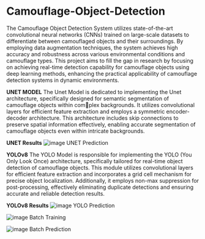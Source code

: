 # Camouflage-Object-Detection
 
The Camouflage Object Detection System utilizes state-of-the-art convolutional neural networks (CNNs) trained on large-scale datasets to differentiate between camouflaged objects and their surroundings. By employing data augmentation techniques, the system achieves high accuracy and robustness across various environmental conditions and camouflage types. This project aims to fill the gap in research by focusing on achieving real-time detection capability for camouflage objects using deep learning methods, enhancing the practical applicability of camouflage detection systems in dynamic environments.

**UNET MODEL**
The Unet Model is dedicated to implementing the Unet architecture, specifically designed for semantic segmentation of camouflage objects within complex backgrounds. It utilizes convolutional layers for efficient feature extraction and employs a symmetric encoder-decoder architecture. This architecture includes skip connections to preserve spatial information effectively, enabling accurate segmentation of camouflage objects even within intricate backgrounds.

**UNET Results**
![image](https://github.com/user-attachments/assets/2c9e49c8-5051-41b1-ba2b-066e64f410e8)
UNET Prediction


**YOLOv8**
The YOLO Model is responsible for implementing the YOLO (You Only Look Once) architecture, specifically tailored for real-time object detection of camouflage objects. This module utilizes convolutional layers for efficient feature extraction and incorporates a grid cell mechanism for precise object localization. Additionally, it employs non-max suppression for post-processing, effectively eliminating duplicate detections and ensuring accurate and reliable detection results.


**YOLOv8 Results**
![image](https://github.com/user-attachments/assets/eacdc03f-a16e-47da-a1b2-7c10ded13c43)
YOLO Prediction

![image](https://github.com/user-attachments/assets/7f3df03b-9ccf-452a-a01d-ee988fc7f2fb)
Batch Training

![image](https://github.com/user-attachments/assets/9bb3c61c-d63f-4a2f-8d08-e59e04fdce40)
Batch Prediction






